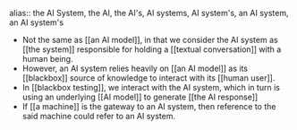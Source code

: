 alias:: the AI System, the AI, the AI's, AI systems, AI system's, an AI system, an AI system's

- Not the same as [[an AI model]], in that we consider the AI system as [[the system]] responsible for holding a [[textual conversation]] with a human being.
- However, an AI system relies heavily on [[an AI model]] as its [[blackbox]] source of knowledge to interact with its [[human user]].
- In [[blackbox testing]], we interact with the AI system, which in turn is using an underlying [[AI model]] to generate [[the AI response]]
- If [[a machine]] is the gateway to an AI system, then reference to the said machine could refer to an AI system.